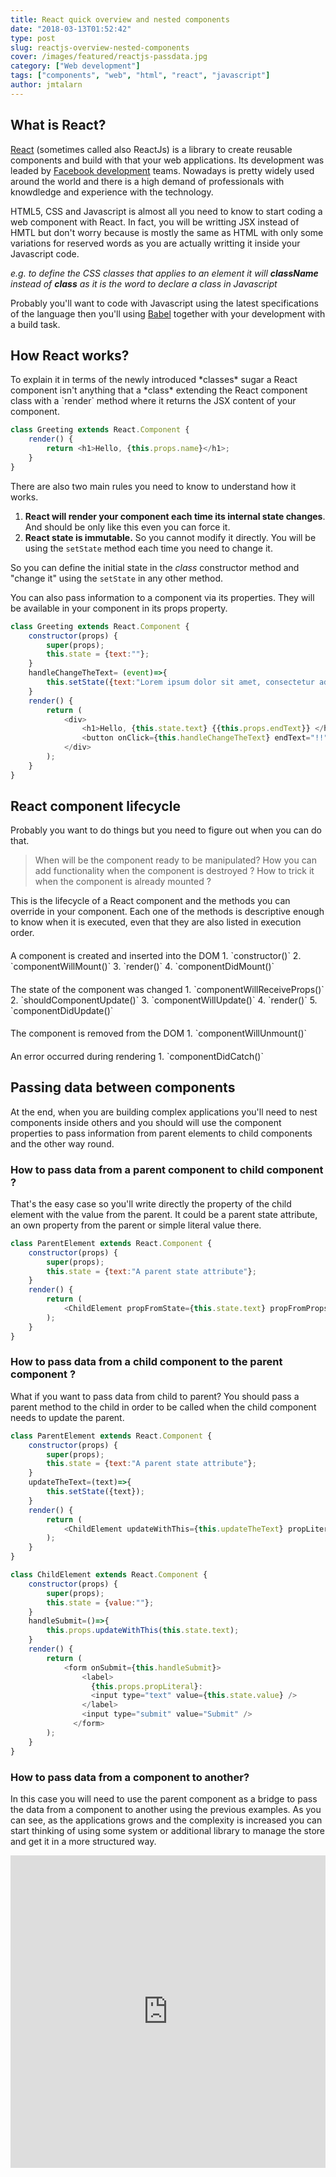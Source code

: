 ```yaml
---
title: React quick overview and nested components
date: "2018-03-13T01:52:42"
type: post
slug: reactjs-overview-nested-components
cover: /images/featured/reactjs-passdata.jpg
category: ["Web development"]
tags: ["components", "web", "html", "react", "javascript"]
author: jmtalarn
---
```


## What is React?

[React](/https://reactjs.org/ "React web site") (sometimes called also ReactJs) is a library to create reusable components and build with that your web applications.
Its development was leaded by [Facebook development](https://code.facebook.com/projects) teams. Nowadays is pretty widely used around the world and there is a high demand of professionals
with knowdledge and experience with the technology.

<!--more-->

HTML5, CSS and Javascript is almost all you need to know to start coding a web component with React. In fact, you will be
writting JSX instead of HMTL but don't worry because is mostly the same as HTML with only some variations for reserved
words as you are actually writting it inside your Javascript code.

_e.g. to define the CSS classes that applies to an element it will **className** instead of **class** as it is the word to declare a class in Javascript_

Probably you'll want to code with Javascript using the latest specifications of the language then you'll using [Babel](https://babeljs.io/) together with your development with a build task.

<h2>How React works?</h2>
To explain it in terms of the newly introduced *classes* sugar a React component isn't anything that a *class* extending the React component class with a `render` method where it returns the JSX content of your component.

```javascript
class Greeting extends React.Component {
	render() {
		return <h1>Hello, {this.props.name}</h1>;
	}
}
```

There are also two main rules you need to know to understand how it works.

1. **React will render your component each time its internal state changes**. And should be only like this even you can force it.
2. **React state is immutable.** So you cannot modify it directly. You will be using the `setState` method each time you need to change it.

So you can define the initial state in the _class_ constructor method and "change it" using the `setState` in any other method.

You can also pass information to a component via its properties. They will be available in your component in its props property.

```javascript
class Greeting extends React.Component {
    constructor(props) {
        super(props);
        this.state = {text:""};
    }
    handleChangeTheText= (event)=>{
        this.setState({text:"Lorem ipsum dolor sit amet, consectetur adipiscing elit"});
    }
    render() {
        return (
            <div>
                <h1>Hello, {this.state.text} {{this.props.endText}} </h1>
                <button onClick={this.handleChangeTheText} endText="!!" />
            </div>
        );
    }
}
```

<h2>React component lifecycle</h2>

Probably you want to do things but you need to figure out when you can do that.

<blockquote>When will be the component ready to be manipulated?
How you can add functionality when the component is destroyed ?
How to trick it when the component is already mounted ?
</blockquote>

This is the lifecycle of a React component and the methods you can override in your component. Each one of the methods is descriptive enough to know when it is executed, even that they are also listed in execution order.

<h4>
<icon icon="nut" text="1. Mounting" style="color: MediumSeaGreen;"></icon>
</h4>
A component is created and inserted into the DOM
1. `constructor()`
2. `componentWillMount()`
3. `render()`
4. `componentDidMount()`

<h4>
<icon icon="sync" text="2. Updating" style="color: Orange;"> </icon> 
</h4> 
The state of the component was changed
1. `componentWillReceiveProps()`
2. `shouldComponentUpdate()`
3. `componentWillUpdate()`
4. `render()`
5. `componentDidUpdate()`

<h4>
<icon icon="trash" text="3. Unmounting" style="color: Tomato;"></icon>
</h4>
The component is removed from the DOM
1. `componentWillUnmount()`

<h4>
<icon icon="bug" text="4. Error Handling" style="color: IndianRed;"></icon> 
</h4>
An error occurred during rendering
1. `componentDidCatch()`

<h2>Passing data between components</h2>
At the end, when you are building complex applications you'll need to nest components inside others and you should will use the component properties to pass information from parent elements to child components and the other way round.

<h3>How to pass data from a parent component to child component ?</h3>

That's the easy case so you'll write directly the property of the child element with the value from the parent. It could be a parent state attribute, an own property from the parent or simple literal value there.

```javascript
class ParentElement extends React.Component {
    constructor(props) {
        super(props);
        this.state = {text:"A parent state attribute"};
    }
    render() {
        return (
            <ChildElement propFromState={this.state.text} propFromProps={this.props.aParentProp} propLiteral="A literal">
        );
    }
}
```

<h3>How to pass data from a child component to the parent component ?</h3>
What if you want to pass data from child to parent? You should pass a parent method to the child in order to be called when the child component needs to update the parent.

```javascript
class ParentElement extends React.Component {
    constructor(props) {
        super(props);
        this.state = {text:"A parent state attribute"};
    }
    updateTheText=(text)=>{
        this.setState({text});
    }
    render() {
        return (
            <ChildElement updateWithThis={this.updateTheText} propLiteral="A literal">
        );
    }
}

class ChildElement extends React.Component {
    constructor(props) {
        super(props);
        this.state = {value:""};
    }
    handleSubmit=()=>{
        this.props.updateWithThis(this.state.text);
    }
    render() {
        return (
            <form onSubmit={this.handleSubmit}>
                <label>
                  {this.props.propLiteral}:
                  <input type="text" value={this.state.value} />
                </label>
                <input type="submit" value="Submit" />
              </form>
        );
    }
}
```

<h3>How to pass data from a component to another?</h3>

In this case you will need to use the parent component as a bridge to pass the data from a component to another using the previous examples. As you can see, as the applications grows and the complexity is increased you can start thinking of using some system or additional library to manage the store and get it in a more structured way.

<iframe height='500' scrolling='no' title='Wikipedia React viewer' src='http://codepen.io/jmtalarn/embed/jZMrqN/' frameborder='no' allowfullscreen='true' style='width: 100%;'>See the Pen <a href='https://codepen.io/jmtalarn/pen/jZMrqN/'>Wikipedia React viewer</a> by Joan Maria Talarn Espelta (<a href='https://codepen.io/jmtalarn'>@jmtalarn</a>) on <a href='https://codepen.io'>CodePen</a>.
</iframe>
